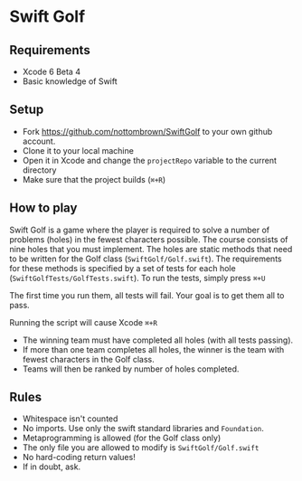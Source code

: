 # Swift Golf

## Requirements

 * Xcode 6 Beta 4
 * Basic knowledge of Swift

## Setup

 * Fork https://github.com/nottombrown/SwiftGolf to your own github account.
 * Clone it to your local machine
 * Open it in Xcode and change the `projectRepo` variable to the current directory
 * Make sure that the project builds (`⌘+R`)

## How to play

Swift Golf is a game where the player is required to solve a number of problems (holes) in the fewest characters possible. The course consists of nine holes that you must implement. The holes are static methods that need to be written for the Golf class (`SwiftGolf/Golf.swift`). The requirements for these methods is specified by a set of tests for each hole (`SwiftGolfTests/GolfTests.swift`). To run the tests, simply press `⌘+U`

The first time you run them, all tests will fail. Your goal is to get them all to pass.

Running the script will cause Xcode `⌘+R`

 * The winning team must have completed all holes (with all tests passing).
 * If more than one team completes all holes, the winner is the team with fewest characters in the Golf class.
 * Teams will then be ranked by number of holes completed.

## Rules

 * Whitespace isn't counted
 * No imports. Use only the swift standard libraries and `Foundation`.
 * Metaprogramming is allowed (for the Golf class only)
 * The only file you are allowed to modify is `SwiftGolf/Golf.swift`
 * No hard-coding return values!
 * If in doubt, ask.
